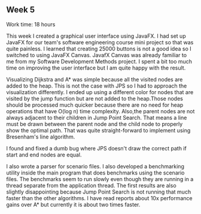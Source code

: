 ## Week 5

Work time: 18 hours

This week I created a graphical user interface using JavaFX. I had set up JavaFX for our team's software engineering course mini project so that was quite painless. I learned that creating 25000 buttons is not a good idea so I switched to using JavaFX Canvas. JavafX Canvas was already familiar to me from my Software Development Methods project. I spent a bit too much time on improving the user interface but I am quite happy with the result.

Visualizing Dijkstra and A* was simple because all the visited nodes are added to the heap. This is not the case with JPS so I had to approach the visualization differently. I ended up using a different color for nodes that are visited by the jump function but are not added to the heap.Those nodes should be processed much quicker because there are no need for heap operations that have O(log n) time complexity. Also,the parent nodes are not always adjacent to their children in Jump Point Search. That means a line must be drawn between the parent node and the child node to properly show the optimal path. That was quite straight-forward to implement using Bresenham's line algorithm.

I found and fixed a dumb bug where JPS doesn't draw the correct path if start and end nodes are equal.

I also wrote a parser for scenario files. I also developed a benchmarking utility inside the main program that does benchmarks using the scenario files.
The benchmarks seem to run slowly even though they are running in a thread separate from the application thread. The first results are also slightly disappointing because Jump Point Search is not running that much faster than the other algorithms. I have read reports about 10x performance gains over A* but currently it is about two times faster.

